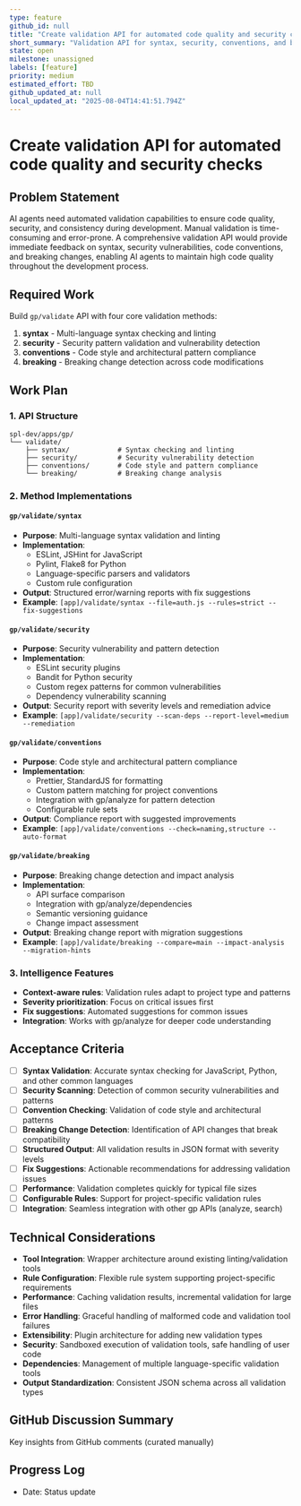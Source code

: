 ```yaml
---
type: feature
github_id: null
title: "Create validation API for automated code quality and security checks"
short_summary: "Validation API for syntax, security, conventions, and breaking change detection"
state: open
milestone: unassigned
labels: [feature]
priority: medium
estimated_effort: TBD
github_updated_at: null
local_updated_at: "2025-08-04T14:41:51.794Z"
---
```


# Create validation API for automated code quality and security checks

## Problem Statement
AI agents need automated validation capabilities to ensure code quality, security, and consistency during development. Manual validation is time-consuming and error-prone. A comprehensive validation API would provide immediate feedback on syntax, security vulnerabilities, code conventions, and breaking changes, enabling AI agents to maintain high code quality throughout the development process.

## Required Work
Build `gp/validate` API with four core validation methods:
1. **syntax** - Multi-language syntax checking and linting
2. **security** - Security pattern validation and vulnerability detection
3. **conventions** - Code style and architectural pattern compliance
4. **breaking** - Breaking change detection across code modifications

## Work Plan

### **1. API Structure**
```
spl-dev/apps/gp/
└── validate/
    ├── syntax/            # Syntax checking and linting
    ├── security/          # Security vulnerability detection
    ├── conventions/       # Code style and pattern compliance
    └── breaking/          # Breaking change analysis
```

### **2. Method Implementations**

#### **`gp/validate/syntax`**
- **Purpose**: Multi-language syntax validation and linting
- **Implementation**:
  - ESLint, JSHint for JavaScript
  - Pylint, Flake8 for Python
  - Language-specific parsers and validators
  - Custom rule configuration
- **Output**: Structured error/warning reports with fix suggestions
- **Example**: `[app]/validate/syntax --file=auth.js --rules=strict --fix-suggestions`

#### **`gp/validate/security`**
- **Purpose**: Security vulnerability and pattern detection
- **Implementation**:
  - ESLint security plugins
  - Bandit for Python security
  - Custom regex patterns for common vulnerabilities
  - Dependency vulnerability scanning
- **Output**: Security report with severity levels and remediation advice
- **Example**: `[app]/validate/security --scan-deps --report-level=medium --remediation`

#### **`gp/validate/conventions`**
- **Purpose**: Code style and architectural pattern compliance
- **Implementation**:
  - Prettier, StandardJS for formatting
  - Custom pattern matching for project conventions
  - Integration with gp/analyze for pattern detection
  - Configurable rule sets
- **Output**: Compliance report with suggested improvements
- **Example**: `[app]/validate/conventions --check=naming,structure --auto-format`

#### **`gp/validate/breaking`**
- **Purpose**: Breaking change detection and impact analysis
- **Implementation**:
  - API surface comparison
  - Integration with gp/analyze/dependencies
  - Semantic versioning guidance
  - Change impact assessment
- **Output**: Breaking change report with migration suggestions
- **Example**: `[app]/validate/breaking --compare=main --impact-analysis --migration-hints`

### **3. Intelligence Features**
- **Context-aware rules**: Validation rules adapt to project type and patterns
- **Severity prioritization**: Focus on critical issues first
- **Fix suggestions**: Automated suggestions for common issues
- **Integration**: Works with gp/analyze for deeper code understanding

## Acceptance Criteria
- [ ] **Syntax Validation**: Accurate syntax checking for JavaScript, Python, and other common languages
- [ ] **Security Scanning**: Detection of common security vulnerabilities and patterns
- [ ] **Convention Checking**: Validation of code style and architectural patterns
- [ ] **Breaking Change Detection**: Identification of API changes that break compatibility
- [ ] **Structured Output**: All validation results in JSON format with severity levels
- [ ] **Fix Suggestions**: Actionable recommendations for addressing validation issues
- [ ] **Performance**: Validation completes quickly for typical file sizes
- [ ] **Configurable Rules**: Support for project-specific validation rules
- [ ] **Integration**: Seamless integration with other gp APIs (analyze, search)

## Technical Considerations
- **Tool Integration**: Wrapper architecture around existing linting/validation tools
- **Rule Configuration**: Flexible rule system supporting project-specific requirements
- **Performance**: Caching validation results, incremental validation for large files
- **Error Handling**: Graceful handling of malformed code and validation tool failures
- **Extensibility**: Plugin architecture for adding new validation types
- **Security**: Sandboxed execution of validation tools, safe handling of user code
- **Dependencies**: Management of multiple language-specific validation tools
- **Output Standardization**: Consistent JSON schema across all validation types

## GitHub Discussion Summary
Key insights from GitHub comments (curated manually)

## Progress Log
- Date: Status update